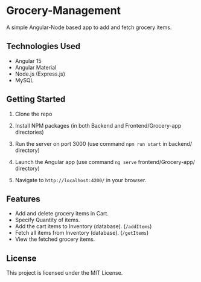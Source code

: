 # Grocery-Management

A simple Angular-Node based app to add and fetch grocery items.

## Technologies Used

- Angular 15
- Angular Material
- Node.js (Express.js)
- MySQL

## Getting Started

1. Clone the repo

2. Install NPM packages (in both Backend and Frontend/Grocery-app directories)

3. Run the server on port 3000 (use command `npm run start` in backend/ directory)

4. Launch the Angular app (use command `ng serve` frontend/Grocery-app/ directory)

5. Navigate to `http://localhost:4200/` in your browser.

## Features

- Add and delete grocery items in Cart.
- Specify Quantity of items.
- Add the cart items to Inventory (database). (`/addItems`)
- Fetch all items from Inventory (database). (`/getItems`)
- View the fetched grocery items.  



## License

This project is licensed under the MIT License.
